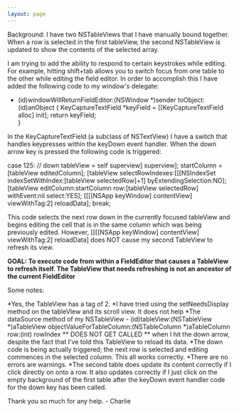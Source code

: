 ```yaml
---
layout: page
---
```




Background: I have two NSTableViews that I have manually bound together. When a row is selected in the first tableView, the second NSTableView is updated to show the contents of the selected array.

I am trying to add the ability to respond to certain keystrokes while editing. For example, hitting shift+tab allows you to switch focus from one table to the other while editing the field editor. In order to accomplish this I have added the following code to my window's delegate:


    
- (id)windowWillReturnFieldEditor:(NSWindow *)sender toObject:(id)anObject {
	KeyCaptureTextField *keyField = [[KeyCaptureTextField alloc] init];
	return keyField;	
}



In the KeyCaptureTextField (a subclass of NSTextView) I have a switch that handles keypresses within the keyDown event handler. When the down arrow key is pressed the following code is triggered:


    
case 125: // down
       tableView = self superview] superview];
	startColumn = [tableView editedColumn];
	[tableView selectRowIndexes:[[[NSIndexSet indexSetWithIndex:[tableView selectedRow]+1] byExtendingSelection:NO];
	[tableView editColumn:startColumn row:[tableView selectedRow] withEvent:nil select:YES];
	[[[[NSApp keyWindow] contentView] viewWithTag:2] reloadData];
       break;



This code selects the next row down in the currently focused tableView and begins editing the cell that is in the same column which was being previously edited. However,     [[[[NSApp keyWindow] contentView] viewWithTag:2] reloadData]    does NOT cause my second TableView to refresh its view.

**GOAL: To execute code from within a FieldEditor that causes a TableView to refresh itself. The TableView that needs refreshing is not an ancestor of the current FieldEditor**

Some notes:

*Yes, the TableView has a tag of 2.
*I have tried using the     setNeedsDisplay method on the tableVIew and its scroll view. It does not help
*The dataSource method of my NSTableView     - (id)tableView:(NSTableView *)aTableView objectValueForTableColumn:(NSTableColumn *)aTableColumn row:(int) rowIndex ** DOES NOT GET CALLED ** when I hit the down arrow, despite the fact that I've told this TableView to reload its data.
*The down code is being actually triggered; the next row is selected and editing commences in the selected column. This all works correctly.
*There are no errors are warnings.
*The second table does update its content correctly if I click directly on onto a row. It also updates correctly if I just click on the empty background of the first table after the keyDown event handler code for the down key has been called.


Thank you so much for any help. - Charlie

